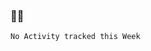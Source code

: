 ### 👨‍💻

<!--START_SECTION:waka-->
```text
No Activity tracked this Week
```
<!--END_SECTION:waka-->
